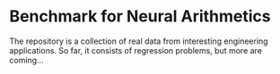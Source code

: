 # Benchmark for Neural Arithmetics

The repository is a collection of real data from interesting engineering applications. So far, it consists of regression problems, but more are coming...
